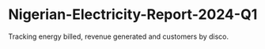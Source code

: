 # Nigerian-Electricity-Report-2024-Q1
Tracking energy billed, revenue generated and customers by disco.
